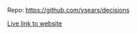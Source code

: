 Repo: https://github.com/ysears/decisions

[Live link to website](https://ysears.github.io/decisions/page1.html)
 

